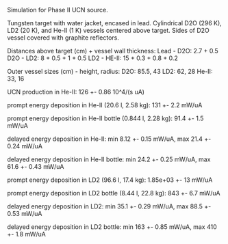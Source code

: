 Simulation for Phase II UCN source.

Tungsten target with water jacket, encased in lead.
Cylindrical D2O (296 K), LD2 (20 K), and He-II (1 K) vessels centered above target.
Sides of D2O vessel covered with graphite reflectors.

Distances above target (cm) + vessel wall thickness:
Lead - D2O: 2.7 + 0.5
D2O - LD2: 8 + 0.5 + 1 + 0.5
LD2 - HE-II: 15 + 0.3 + 0.8 + 0.2

Outer vessel sizes (cm) - height, radius:
D2O: 85.5, 43
LD2: 62, 28
He-II: 33, 16

UCN production in He-II:
126 +- 0.86 10^4/(s uA)

prompt energy deposition in He-II (20.6 l, 2.58 kg):
131 +- 2.2 mW/uA

prompt energy deposition in He-II bottle (0.844 l, 2.28 kg):
91.4 +- 1.5 mW/uA

delayed energy deposition in He-II:
min 8.12 +- 0.15 mW/uA, max 21.4 +- 0.24 mW/uA

delayed energy deposition in He-II bottle:
min 24.2 +- 0.25 mW/uA, max 61.6 +- 0.43 mW/uA

prompt energy deposition in LD2 (96.6 l, 17.4 kg):
1.85e+03 +- 13 mW/uA

prompt energy deposition in LD2 bottle (8.44 l, 22.8 kg):
843 +- 6.7 mW/uA

delayed energy deposition in LD2:
min 35.1 +- 0.29 mW/uA, max 88.5 +- 0.53 mW/uA

delayed energy deposition in LD2 bottle:
min 163 +- 0.85 mW/uA, max 410 +- 1.8 mW/uA

